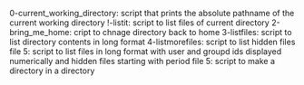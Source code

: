 0-current_working_directory: script that prints the absolute pathname of the current working directory
!-listit: script to list files of current directory
2-bring_me_home: cript to chnage directory back to home
3-listfiles: script to list directory contents in long format
4-listmorefiles: script to list hidden files
file 5: script to list files in long format with user and groupd ids displayed numerically and hidden files starting with period
file 5: script to make a directory in a directory
